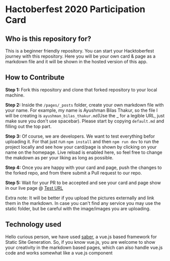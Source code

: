 # Hactoberfest 2020 Participation Card

## Who is this repository for?

This is a beginner friendly repository. You can start your Hacktoberfest journey with this repository. Here you will be your own card & page as a markdown file and it will be shown in the hosted version of this app.


## How to Contribute

**Step 1:** Fork this repository and clone that forked repository to your local machine.

**Step 2:** Inside the `/pages/_posts` folder, create your own markdown file with your name. For example, my name is Ayushman Bilas Thakur, so the file I will be creating is `ayushman_bilas_thakur.md`(Use the _ for a legible URL, just make sure you don't use spacebar). Please start by copying `default.md` and filling out the top part.

**Step 3:** Of course, we are developers. We want to test everything befor uploading it. For that just run `npm install` and then `npm run dev` to run the project locally and see how your card/page is shown by clicking on your name on the homepage. Live reload is enabled here, so feel free to change the makdown as per your liking as long as possible.

**Step 4:** Once you are happy with your card and page, push the changes to the forked repo, and from there submit a Pull request to our repo. 

**Step 5:** Wait for your PR to be accepted and see your card and page show in our live page @ [Test URL](https://hf2020-cards.netlify.app/)

Extra note: It will be better if you upload the pictures externally and link them in the markdown. In case you can't find any service you may use the static folder, but be careful with the image/images you are uploading.

## Technology used

Hello curious person, we have used [saber](https://saber.land/), a vue.js based framework for Static Site Generation. So, if you know vue.js, you are welcome to show your creativity in the markdown based pages, which can also handle vue.js code and works somewhat like a vue.js component

